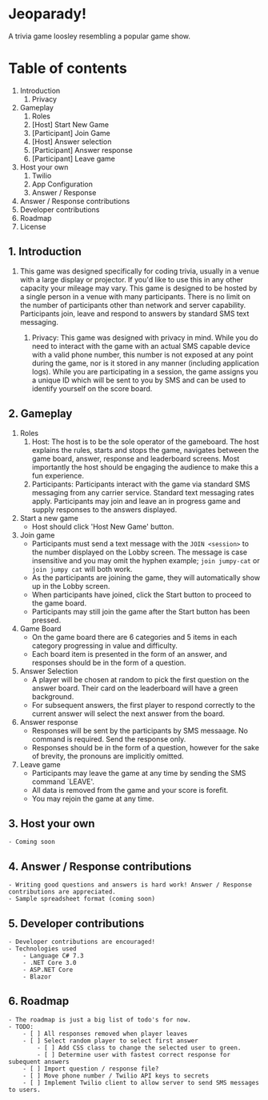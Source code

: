 # Jeoparady!

A trivia game loosley resembling a popular game show.

# Table of contents

1. Introduction
    1. Privacy
2. Gameplay
    1. Roles
    1. [Host] Start New Game
    1. [Participant] Join Game
    1. [Host] Answer selection
    1. [Participant] Answer response 
    1. [Participant] Leave game
3. Host your own
    1. Twilio
    1. App Configuration
    1. Answer / Response
4. Answer / Response contributions
5. Developer contributions
6. Roadmap 
7. License

## 1. Introduction

1. This game was designed specifically for coding trivia, usually in a venue with a large display or projector. If you'd like to use this in any other capacity your mileage may vary. This game is designed to be hosted by a single person in a venue with many participants. There is no limit on the number of participants other than network and server capability. Participants join, leave and respond to answers by standard SMS text messaging.

    1. Privacy: This game was designed with privacy in mind.  While you do need to interact with the game with an actual SMS capable device with a valid phone number, this number is not exposed at any point during the game, nor is it stored in any manner (including application logs).  While you are participating in a session, the game assigns you a unique ID which will be sent to you by SMS and can be used to identify yourself on the score board.

## 2. Gameplay

1. Roles
    1. Host: The host is to be the sole operator of the gameboard. The host explains the rules, starts and stops the game, navigates between the game board, answer, response and leaderboard screens.  Most importantly the host should be engaging the audience to make this a fun experience. 
    1. Participants: Participants interact with the game via standard SMS messaging from any carrier service. Standard text messaging rates apply.  Participants may join and leave an in progress game and supply responses to the answers displayed.
1. Start a new game
    - Host should click 'Host New Game' button.
1. Join game
    - Participants must send a text message with the `JOIN <session>` to the number displayed on the Lobby screen. The message is case insensitive and you may omit the hyphen example; `join jumpy-cat` or `join jumpy cat` will both work.
    - As the participants are joining the game, they will automatically show up in the Lobby screen.
    - When participants have joined, click the Start button to proceed to the game board.
    - Participants may still join the game after the Start button has been pressed.
1. Game Board
    - On the game board there are 6 categories and 5 items in each category progressing in value and difficulty.
    - Each board item is presented in the form of an answer, and responses should be in the form of a question.
1. Answer Selection
    - A player will be chosen at random to pick the first question on the answer board.  Their card on the leaderboard will have a green background.
    - For subsequent answers, the first player to respond correctly to the current answer will select the next answer from the board.
1. Answer response
    - Responses will be sent by the participants by SMS messaage. No command is required. Send the response only.
    - Responses should be in the form of a question, however for the sake of brevity, the pronouns are implicitly omitted.
1. Leave game
    - Participants may leave the game at any time by sending the SMS command `LEAVE'.
    - All data is removed from the game and your score is forefit.
    - You may rejoin the game at any time.

## 3. Host your own
    - Coming soon

## 4. Answer / Response contributions
    - Writing good questions and answers is hard work! Answer / Response contributions are appreciated. 
    - Sample spreadsheet format (coming soon)

## 5. Developer contributions
    - Developer contributions are encouraged!
    - Technologies used
        - Language C# 7.3
        - .NET Core 3.0
        - ASP.NET Core
        - Blazor

## 6. Roadmap 
    - The roadmap is just a big list of todo's for now.
    - TODO:
        - [ ] All responses removed when player leaves
        - [ ] Select random player to select first answer
            - [ ] Add CSS class to change the selected user to green.
            - [ ] Determine user with fastest correct response for subequent answers
        - [ ] Import question / response file?
        - [ ] Move phone number / Twilio API keys to secrets
        - [ ] Implement Twilio client to allow server to send SMS messages to users.
